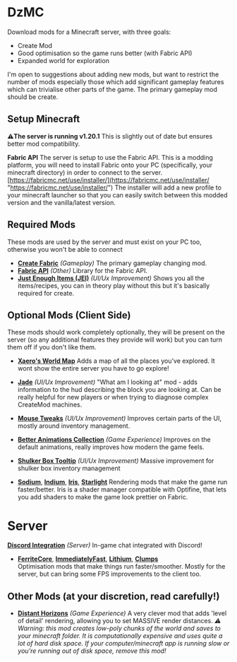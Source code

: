 
# DzMC
Download mods for a Minecraft server, with three goals:
-   Create Mod
-   Good optimisation so the game runs better (with Fabric API)
-   Expanded world for exploration

I'm open to suggestions about adding new mods, but want to restrict the number of mods especially those which add significant gameplay features which can trivialise other parts of the game. The primary gameplay mod should be create.

## Setup Minecraft
**⚠️The server is running v1.20.1** 
This is slightly out of date but ensures better mod compatibility.

**Fabric API**
The server is setup to use the Fabric API. This is a modding platform, you will need to install Fabric onto your PC (specifically, your minecraft directory) in order to connect to the server.
[https://fabricmc.net/use/installer/](https://fabricmc.net/use/installer/ "https://fabricmc.net/use/installer/")
The installer will add a new profile to your minecraft launcher so that you can easily switch between this modded version and the vanilla/latest version.

## Required Mods
These mods are used by the server and must exist on your PC too, otherwise you won't be able to connect
* [**Create Fabric**](https://modrinth.com/mod/create-fabric) *(Gameplay)*
The primary gameplay changing mod. 
* [**Fabric API**](https://modrinth.com/mod/fabric-api) *(Other)*
Library for the Fabric API.
* [**Just Enough Items (JEI)**](https://modrinth.com/mod/jei) *(UI/Ux Improvement)*
Shows you all the items/recipes, you can in theory play without this but it's basically required for create.

## Optional Mods (Client Side)
These mods should work completely optionally, they will be present on the server (so any additional features they provide will work) but you can turn them off if you don't like them.

* [**Xaero's World Map**](https://modrinth.com/mod/xaeros-world-map) 
Adds a map of all the places you've explored. It wont show the entire server you have to go explore! 

* [**Jade**](https://modrinth.com/mod/jade) *(UI/Ux Improvement)*
"What am I looking at" mod - adds information to the hud describing the block you are looking at. Can be really helpful for new players or when trying to diagnose complex CreateMod machines.

* [**Mouse Tweaks**](https://modrinth.com/mod/mouse-tweaks) *(UI/Ux Improvement)*
Improves certain parts of the UI, mostly around inventory management.

* [**Better Animations Collection**](https://modrinth.com/mod/better-animations-collection) *(Game Experience)*
Improves on the default animations, really improves how modern the game feels.

* [**Shulker Box Tooltip**](*https://modrinth.com/plugin/dcintegration/) *(UI/Ux Improvement)*
Massive improvement for shulker box inventory management

*  [**Sodium**](https://modrinth.com/mod/sodium),   [**Indium**](https://modrinth.com/mod/indium),   [**Iris**](https://modrinth.com/mod/iris),    [**Starlight**](https://modrinth.com/mod/starlight) 
Rendering mods that make the game run faster/better. Iris is a shader manager compatible with Optifine, that lets you add shaders to make the game look prettier on Fabric.

# Server
[**Discord Integration**](*https://modrinth.com/plugin/dcintegration/) *(Server)*
In-game chat integrated with Discord!

* [**FerriteCore**](https://modrinth.com/mod/ferrite-core),  [**ImmediatelyFast**](https://modrinth.com/mod/immediatelyfast),   [**Lithium**](https://modrinth.com/mod/lithium), [**Clumps**](https://modrinth.com/mod/clumps)  
Optimisation mods that make things run faster/smoother. Mostly for the server, but can bring some FPS improvements to the client too.

## Other Mods (at your discretion, read carefully!)
* [**Distant Horizons**](https://modrinth.com/mod/distanthorizons) *(Game Experience)*
A very clever mod that adds 'level of detail' rendering, allowing you to set MASSIVE render distances.
*⚠️ Warning: this mod creates low-poly chunks of the world and saves to your minecraft folder. It is computationally expensive and uses quite a lot of hard disk space. If your computer/minecraft app is running slow or you're running out of disk space, remove this mod!*

